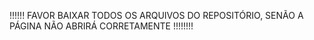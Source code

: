 !!!!!! FAVOR BAIXAR TODOS OS ARQUIVOS DO REPOSITÓRIO, SENÃO A PÁGINA NÃO ABRIRÁ CORRETAMENTE !!!!!!!!
